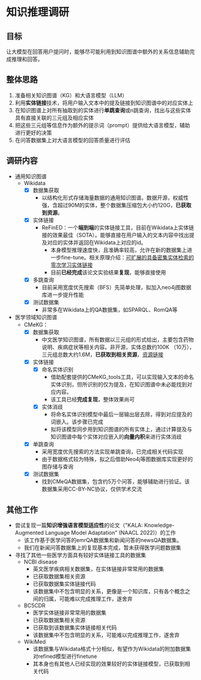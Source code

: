 # 知识推理调研

## 目标

让大模型在回答用户提问时，能够尽可能利用到知识图谱中额外的关系信息辅助完成推理和回答。

## 整体思路

1. 准备相关知识图谱（KG）和大语言模型（LLM）
2. 利用**实体链接**技术，将用户输入文本中的提及链接到知识图谱中的对应实体上
3. 在知识图谱上对所有抽取到的实体进行**单跳查询**或n跳查询，找出与这些实体具有直接关联的三元组及相应实体
4. 把这些三元组等信息作为额外的提示词（prompt）提供给大语言模型，辅助进行更好的决策
5. 在问答数据集上对大语言模型的回答质量进行评估

## 调研内容

* 通用知识图谱
  * Wikidata
    * [x] 数据集获取
      * 以结构化形式存储海量数据的通用知识图谱。数据开源，权威性强，含超过90M的实体，整个数据集压缩包大小约120G，**已获取到资源**。
    * [x] 实体链接
      * ReFinED：一个**端到端**的实体链接工具，目前在Wikidata上实体链接的效果最佳（SOTA）。能够直接在用户输入的文本内容中找出提及对应的实体并返回在Wikidata上对应的id。
        * 本身模型推理速度快，且准确率较高，允许在新的数据集上进一步fine-tune。相关原理介绍：[可扩展的具备密集实体检索的零次学习实体链接](zh-cn/可扩展的具备密集实体检索的零次学习实体链接)
        * 目前**已经完成**该论文实验结果**复现**，能够直接使用
    * [x] 多跳查询
      * 目前采用宽度优先搜索（BFS）先简单处理，拟加入neo4j图数据库进一步提升性能
    * [x] 测试数据集
      * 非常多在Wikidata上的QA数据集，如SPARQL、RomQA等
* 医学领域知识图谱
  * CMeKG：
    * [x] 数据集获取
      * 中文医学知识图谱，所有数据以三元组的形式给出，主要包含药物说明、疾病症状等相关内容。非开源，实体总数约100K （10万），三元组总数大约1.6M，**已获取到相关资源**，[资源链接](https://github.com/Artessay/Clinical-and-Diagnostic-Reasoning/tree/main/CMeKG_sample)
    * [x] 实体链接
      * [x] 命名实体识别
        * 借助配套提供的CMeKG_tools工具，可以实现输入文本的命名实体识别，但所识别的仅为提及，在知识图谱中未必能找到对应内容。
        * 该工具已经**完成复现**，整体效果尚可
      * [x] 实体消歧
        * 将命名实体识别模型中最后一层输出层去除，得到对应提及的词嵌入。该步骤已完成
        * 拟将该模型同步用到知识图谱的所有实体上，通过计算提及与知识图谱中每个实体对应嵌入的**向量内积**来进行实体消歧
    * [x] 单跳查询
      * 采用宽度优先搜索的方法实现单跳查询，已完成相关代码实现
      * 由于数据格式较为特殊，拟之后借助Neo4j等图数据库实现更好的图存储与查询
    * [x] 测试数据集
      * 找到CMeQA数据集，包含约5万个问答，能够辅助进行验证。该数据集采用CC-BY-NC协议，仅供学术交流

## 其他工作

* 尝试复现一篇**知识增强语言模型适应性**的论文（"KALA: Knowledge-Augmented Language Model Adaptation" (NAACL 2022)）的工作
  * 该工作基于医学问答的emrQA数据集和新闻问答的newsQA数据集。
  * 我们在新闻问答数据集上的复现基本完成，暂未获得医学问题数据集
* 寻找了其他一些医学方面具有较好实体链接工具的数据集
  * NCBI disease
    * 英文医学疾病相关数据集，在实体链接非常常用的数据集
    * 已获取数据集相关资源
    * 已获取数据集实体链接代码
    * 该数据集中不包含明显的关系，更像是一个知识库，只有各个概念之间的归属，可能难以完成推理工作，遂舍弃
  * BC5CDR
    * 医学实体链接非常常用的数据集
    * 已获取数据集相关资源
    * 已获取到该数据集实体链接相关代码
    * 该数据集中不包含明显的关系，可能难以完成推理工作，遂舍弃
  * WikiMed
    * 该数据集与Wikidata格式十分相似，有望作为Wikidata的附加数据集对refined模型进行finetune
    * 其本身也有其他人已经实现的效果较好的实体链接模型，已获取到相关代码

